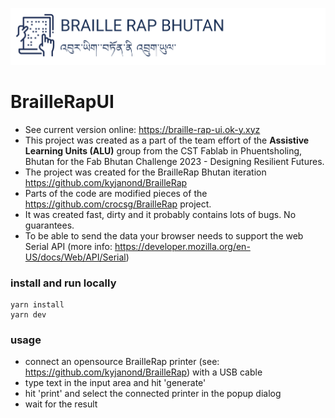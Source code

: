 ![BrailleRap Bhutan](src/assets/images/braillerap-bhutan.png)
# BrailleRapUI
- See current version online: https://braille-rap-ui.ok-y.xyz
- This project was created as a part of the team effort of the **Assistive Learning Units (ALU)** group from the CST Fablab in Phuentsholing, Bhutan for the Fab Bhutan Challenge 2023 - Designing Resilient Futures. 
- The project was created for the BrailleRap Bhutan iteration https://github.com/kyjanond/BrailleRap
- Parts of the code are modified pieces of the https://github.com/crocsg/BrailleRap project.
- It was created fast, dirty and it probably contains lots of bugs. No guarantees.
- To be able to send the data your browser needs to support the web Serial API (more info: https://developer.mozilla.org/en-US/docs/Web/API/Serial)

### install and run locally
```
yarn install
yarn dev
```

### usage
- connect an opensource BrailleRap printer (see: https://github.com/kyjanond/BrailleRap) with a USB cable
- type text in the input area and hit 'generate'
- hit 'print' and select the connected printer in the popup dialog
- wait for the result

